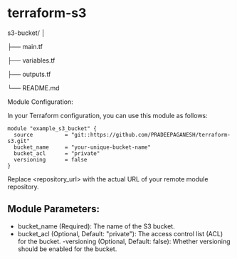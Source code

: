 # terraform-s3
s3-bucket/
│

├── main.tf

├── variables.tf

├── outputs.tf

└── README.md

Module Configuration:

In your Terraform configuration, you can use this module as follows:

```
module "example_s3_bucket" {
  source          = "git::https://github.com/PRADEEPAGANESH/terraform-s3.git"
  bucket_name     = "your-unique-bucket-name"
  bucket_acl      = "private" 
  versioning      = false     
}

```
Replace <repository_url> with the actual URL of your remote module repository.

## Module Parameters:

   - bucket_name (Required): The name of the S3 bucket.
   - bucket_acl (Optional, Default: "private"): The access control list (ACL) for the bucket.
   -versioning (Optional, Default: false): Whether versioning should be enabled for the bucket.


